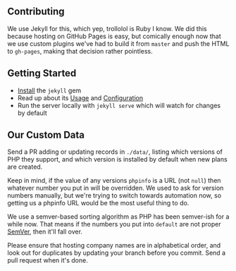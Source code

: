 ## Contributing

We use Jekyll for this, which yep, trollolol is Ruby I know. We did this because hosting on GitHub Pages is easy, but comically enough now that we use custom plugins we've had to build it from `master` and push the HTML to `gh-pages`, making that decision rather pointless.

## Getting Started

* [Install](http://jekyllrb.com/docs/installation/) the `jekyll` gem
* Read up about its [Usage](http://jekyllrb.com/docs/usage/) and [Configuration](http://jekyllrb.com/docs/configuration/)
* Run the server locally with `jekyll serve` which will watch for changes by default

## Our Custom Data

Send a PR adding or updating records in `./data/`, listing which versions of PHP they support, and which
version is installed by default when new plans are created.

Keep in mind, if the value of any versions `phpinfo` is a URL (not `null`) then whatever number you put in will be overridden. We used to ask for version numbers manually, but we're trying to switch towards automation now, so getting us a phpinfo URL would be the most useful thing to do.

We use a semver-based sorting algorithm as PHP has been semver-ish for a while now. That means if the numbers you put into `default` are not proper [SemVer](http://semver.org/), then it'll fall over.

Please ensure that hosting company names are in alphabetical order, and look out for duplicates by updating your branch before you commit. Send a pull request when it's done.
